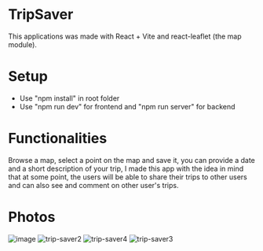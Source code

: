 # TripSaver

This applications was made with React + Vite and react-leaflet (the map module).

# Setup 
- Use "npm install" in root folder
- Use "npm run dev" for frontend and "npm run server" for backend

# Functionalities
Browse a map, select a point on the map and save it, you can provide a date and a short description of your trip, I made this app with the idea in mind that at some point, the users will be able to share their trips to other users and can also see and comment on other user's trips.

# Photos

![image](https://github.com/RaoulGrn/trip-saver/assets/108396853/80fa8fe2-5c40-4f14-ade6-f266e5d0dfbd)
![trip-saver2](https://github.com/RaoulGrn/trip-saver/assets/108396853/92de08fb-0e6c-4e2c-842b-dfb2c0a6b74d)
![trip-saver4](https://github.com/RaoulGrn/trip-saver/assets/108396853/ecdc80a1-1078-41b4-a0e5-df130b72e151)
![trip-saver3](https://github.com/RaoulGrn/trip-saver/assets/108396853/ab23b284-a1a1-4188-a9a4-6c7c1642eaf9)
